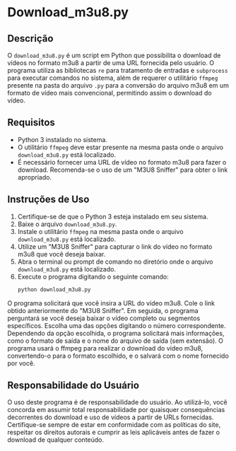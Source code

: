 # Download_m3u8.py

## Descrição
O `download_m3u8.py` é um script em Python que possibilita o download de vídeos no formato m3u8 a partir de uma URL fornecida pelo usuário. O programa utiliza as bibliotecas `re` para tratamento de entradas e `subprocess` para executar comandos no sistema, além de requerer o utilitário `ffmpeg` presente na pasta do arquivo `.py` para a conversão do arquivo m3u8 em um formato de vídeo mais convencional, permitindo assim o download do vídeo.

## Requisitos
- Python 3 instalado no sistema.
- O utilitário `ffmpeg` deve estar presente na mesma pasta onde o arquivo `download_m3u8.py` está localizado.
- É necessário fornecer uma URL de vídeo no formato m3u8 para fazer o download. Recomenda-se o uso de um "M3U8 Sniffer" para obter o link apropriado.
  

## Instruções de Uso
1. Certifique-se de que o Python 3 esteja instalado em seu sistema.
2. Baixe o arquivo `download_m3u8.py`.
3. Instale o utilitário `ffmpeg` na mesma pasta onde o arquivo `download_m3u8.py` está localizado.
4. Utilize um "M3U8 Sniffer" para capturar o link do vídeo no formato m3u8 que você deseja baixar.
5. Abra o terminal ou prompt de comando no diretório onde o arquivo `download_m3u8.py` está localizado.
6. Execute o programa digitando o seguinte comando:
   ```bash
   python download_m3u8.py
O programa solicitará que você insira a URL do vídeo m3u8. Cole o link obtido anteriormente do "M3U8 Sniffer".
Em seguida, o programa perguntará se você deseja baixar o vídeo completo ou segmentos específicos. Escolha uma das opções digitando o número correspondente.
Dependendo da opção escolhida, o programa solicitará mais informações, como o formato de saída e o nome do arquivo de saída (sem extensão).
O programa usará o ffmpeg para realizar o download do vídeo m3u8, convertendo-o para o formato escolhido, e o salvará com o nome fornecido por você.
## Responsabilidade do Usuário
O uso deste programa é de responsabilidade do usuário. Ao utilizá-lo, você concorda em assumir total responsabilidade por quaisquer consequências decorrentes do download e uso de vídeos a partir de URLs fornecidas. Certifique-se sempre de estar em conformidade com as políticas do site, respeitar os direitos autorais e cumprir as leis aplicáveis antes de fazer o download de qualquer conteúdo.
